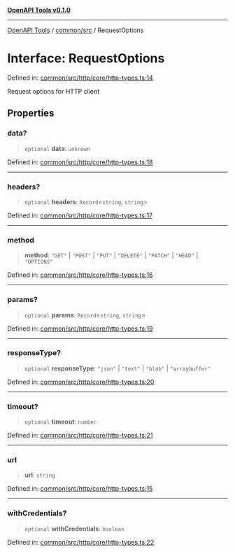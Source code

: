 [**OpenAPI Tools v0.1.0**](../../../README.md)

***

[OpenAPI Tools](../../../modules.md) / [common/src](../README.md) / RequestOptions

# Interface: RequestOptions

Defined in: [common/src/http/core/http-types.ts:14](https://github.com/Arthurmtro/openapi-tools/blob/0ec5b52fff16ef5ddecd361e9df5c625e089b42f/packages/common/src/http/core/http-types.ts#L14)

Request options for HTTP client

## Properties

### data?

> `optional` **data**: `unknown`

Defined in: [common/src/http/core/http-types.ts:18](https://github.com/Arthurmtro/openapi-tools/blob/0ec5b52fff16ef5ddecd361e9df5c625e089b42f/packages/common/src/http/core/http-types.ts#L18)

***

### headers?

> `optional` **headers**: `Record`\<`string`, `string`\>

Defined in: [common/src/http/core/http-types.ts:17](https://github.com/Arthurmtro/openapi-tools/blob/0ec5b52fff16ef5ddecd361e9df5c625e089b42f/packages/common/src/http/core/http-types.ts#L17)

***

### method

> **method**: `"GET"` \| `"POST"` \| `"PUT"` \| `"DELETE"` \| `"PATCH"` \| `"HEAD"` \| `"OPTIONS"`

Defined in: [common/src/http/core/http-types.ts:16](https://github.com/Arthurmtro/openapi-tools/blob/0ec5b52fff16ef5ddecd361e9df5c625e089b42f/packages/common/src/http/core/http-types.ts#L16)

***

### params?

> `optional` **params**: `Record`\<`string`, `string`\>

Defined in: [common/src/http/core/http-types.ts:19](https://github.com/Arthurmtro/openapi-tools/blob/0ec5b52fff16ef5ddecd361e9df5c625e089b42f/packages/common/src/http/core/http-types.ts#L19)

***

### responseType?

> `optional` **responseType**: `"json"` \| `"text"` \| `"blob"` \| `"arraybuffer"`

Defined in: [common/src/http/core/http-types.ts:20](https://github.com/Arthurmtro/openapi-tools/blob/0ec5b52fff16ef5ddecd361e9df5c625e089b42f/packages/common/src/http/core/http-types.ts#L20)

***

### timeout?

> `optional` **timeout**: `number`

Defined in: [common/src/http/core/http-types.ts:21](https://github.com/Arthurmtro/openapi-tools/blob/0ec5b52fff16ef5ddecd361e9df5c625e089b42f/packages/common/src/http/core/http-types.ts#L21)

***

### url

> **url**: `string`

Defined in: [common/src/http/core/http-types.ts:15](https://github.com/Arthurmtro/openapi-tools/blob/0ec5b52fff16ef5ddecd361e9df5c625e089b42f/packages/common/src/http/core/http-types.ts#L15)

***

### withCredentials?

> `optional` **withCredentials**: `boolean`

Defined in: [common/src/http/core/http-types.ts:22](https://github.com/Arthurmtro/openapi-tools/blob/0ec5b52fff16ef5ddecd361e9df5c625e089b42f/packages/common/src/http/core/http-types.ts#L22)
